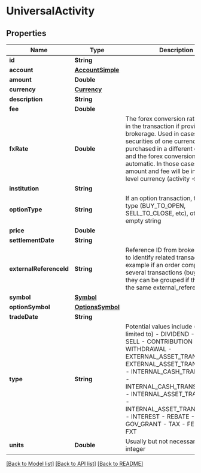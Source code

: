 # UniversalActivity

## Properties
Name | Type | Description | Notes
------------ | ------------- | ------------- | -------------
**id** | **String** |  | [optional] 
**account** | [**AccountSimple**](AccountSimple.md) |  | [optional] 
**amount** | **Double** |  | [optional] 
**currency** | [**Currency**](Currency.md) |  | [optional] 
**description** | **String** |  | [optional] 
**fee** | **Double** |  | [optional] 
**fxRate** | **Double** | The forex conversion rate involved in the transaction if provided by the brokerage. Used in cases where securities of one currency are purchased in a different currency, and the forex conversion is automatic. In those cases, price, amount and fee will be in the top level currency (activity -&gt; currency) | [optional] 
**institution** | **String** |  | [optional] 
**optionType** | **String** | If an option transaction, then it&#39;s type (BUY_TO_OPEN, SELL_TO_CLOSE, etc), otherwise empty string | [optional] 
**price** | **Double** |  | [optional] 
**settlementDate** | **String** |  | [optional] 
**externalReferenceId** | **String** | Reference ID from brokerage used to identify related transactions. For example if an order comprises of several transactions (buy, fee, fx), they can be grouped if they share the same external_reference_id | [optional] 
**symbol** | [**Symbol**](Symbol.md) |  | [optional] 
**optionSymbol** | [**OptionsSymbol**](OptionsSymbol.md) |  | [optional] 
**tradeDate** | **String** |  | [optional] 
**type** | **String** | Potential values include (but are not limited to) - DIVIDEND - BUY - SELL - CONTRIBUTION - WITHDRAWAL - EXTERNAL_ASSET_TRANSFER_IN - EXTERNAL_ASSET_TRANSFER_OUT - INTERNAL_CASH_TRANSFER_IN - INTERNAL_CASH_TRANSFER_OUT - INTERNAL_ASSET_TRANSFER_IN - INTERNAL_ASSET_TRANSFER_OUT - INTEREST - REBATE - GOV_GRANT - TAX - FEE - REI - FXT | [optional] 
**units** | **Double** | Usually but not necessarily an integer | [optional] 

[[Back to Model list]](../README.md#models) [[Back to API list]](../README.md#api-endpoints) [[Back to README]](../README.md)


